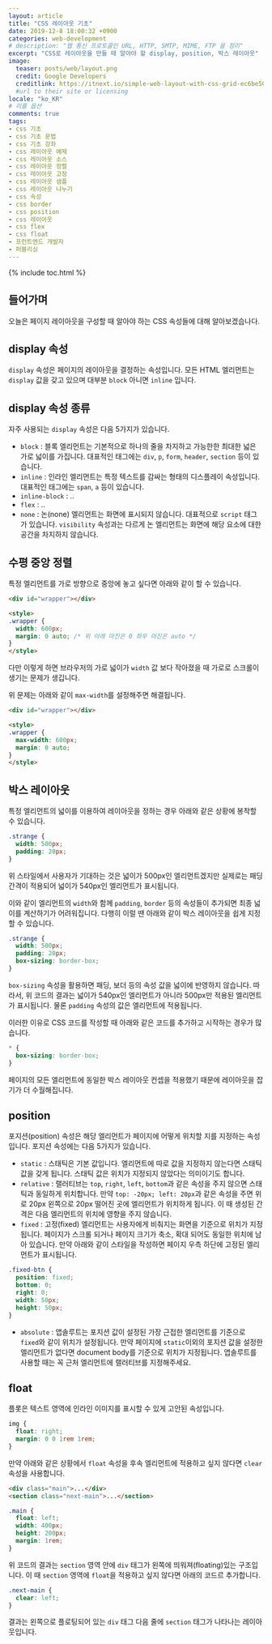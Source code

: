 ```yaml
---
layout: article
title: "CSS 레이아웃 기초"
date: 2019-12-8 18:00:32 +0900
categories: web-development
# description: "웹 통신 프로토콜인 URL, HTTP, SMTP, MIME, FTP 을 정리"
excerpt: "CSS로 레이아웃을 만들 때 알아야 할 display, position, 박스 레이아웃"
image:
  teaser: posts/web/layout.png
  credit: Google Developers
  creditlink: https://itnext.io/simple-web-layout-with-css-grid-ec6be5086531
  #url to their site or licensing
locale: "ko_KR"
# 리플 옵션
comments: true
tags:
- css 기초
- css 기초 문법
- css 기초 강좌
- css 레이아웃 예제
- css 레이아웃 소스
- css 레이아웃 정렬
- css 레이아웃 고정
- css 레이아웃 샘플
- css 레이아웃 나누기
- css 속성
- css border
- css position
- css 레이아웃
- css flex
- css float
- 프런트엔드 개발자
- 퍼블리싱
---
```

{% include toc.html %}

## 들어가며

오늘은 페이지 레이아웃을 구성할 때 알아야 하는 CSS 속성들에 대해 알아보겠습나다.

## display 속성

`display` 속성은 페이지의 레이아웃을 결정하는 속성입니다. 모든 HTML 엘리먼트는 `display` 값을 갖고 있으며 대부분 `block` 아니면 `inline` 입니다.

## display 속성 종류

자주 사용되는 `display` 속성은 다음 5가지가 있습니다.

- `block` : 블록 엘리먼트는 기본적으로 하나의 줄을 차지하고 가능한한 최대한 넓은 가로 넓이를 가집니다. 대표적인 태그에는 `div`, `p`, `form`, `header`, `section` 등이 있습니다.
- `inline` : 인라인 엘리먼트는 특정 텍스트를 감싸는 형태의 디스플레이 속성입니다. 대표적인 태그에는 `span`, `a` 등이 있습니다.
- `inline-block` : ..
- `flex` : ..
- `none` : 논(none) 엘리먼트는 화면에 표시되지 않습니다. 대표적으로 `script` 태그가 있습니다. `visibility` 속성과는 다르게 논 엘리먼트는 화면에 해당 요소에 대한 공간을 차지하지 않습니다.

## 수평 중앙 정렬

특정 엘리먼트를 가로 방향으로 중앙에 놓고 싶다면 아래와 같이 할 수 있습니다.

```html
<div id="wrapper"></div>

<style>
.wrapper {
  width: 600px;
  margin: 0 auto; /* 위 아래 마진은 0 좌우 마진은 auto */
}
</style>
```

다만 이렇게 하면 브라우저의 가로 넓이가 `width` 값 보다 작아졌을 때 가로로 스크롤이 생기는 문제가 생깁니다.

위 문제는 아래와 같이 `max-width`를 설정해주면 해결됩니다.

```html
<div id="wrapper"></div>

<style>
.wrapper {
  max-width: 600px;
  margin: 0 auto;
}
</style>
```

## 박스 레이아웃

특정 엘리먼트의 넓이를 이용하여 레이아웃을 정하는 경우 아래와 같은 상황에 봉착할 수 있습니다.

```css
.strange {
  width: 500px;
  padding: 20px;
}
```

위 스타일에서 사용자가 기대하는 것은 넓이가 500px인 엘리먼트겠지만 실제로는 패딩 간격이 적용되어 넓이가 540px인 엘리먼트가 표시됩니다.

이와 같이 엘리먼트의 `width`와 함께 `padding`, `border` 등의 속성들이 추가되면 최종 넓이를 계산하기가 어려워집니다. 다행히 이럴 땐 아래와 같이 박스 레이아웃을 쉽게 지정할 수 있습니다.

```css
.strange {
  width: 500px;
  padding: 20px;
  box-sizing: border-box;
}
```

`box-sizing` 속성을 활용하면 패딩, 보더 등의 속성 값을 넓이에 반영하지 않습니다. 따라서, 위 코드의 결과는 넓이가 540px인 엘리먼트가 아니라 500px만 적용된 엘리먼트가 표시됩니다. 물론 `padding` 속성의 값은 엘리먼트에 적용됩니다.

이러한 이유로 CSS 코드를 작성할 때 아래와 같은 코드를 추가하고 시작하는 경우가 많습니다.

```css
* {
  box-sizing: border-box;
}
```

페이지의 모든 엘리먼트에 동일한 박스 레이아웃 컨셉을 적용했기 때문에 레이아웃을 잡기가 더 수월해집니다.

## position

포지션(position) 속성은 해당 엘리먼트가 페이지에 어떻게 위치할 지를 지정하는 속성입니다. 포지션 속성에는 다음 5가지가 있습니다.

- `static` : 스태틱은 기본 값입니다. 엘리먼트에 따로 값을 지정하지 않는다면 스태틱 값을 갖게 됩니다. 스태틱 값은 위치가 지정되지 않았다는 의미이기도 합니다.
- `relative` : 랠러티브는 `top`, `right`, `left`, `bottom`과 같은 속성을 주지 않으면 스태틱과 동일하게 위치합니다. 만약 `top: -20px; left: 20px`과 같은 속성을 주면 위로 20px 왼쪽으로 20px 떨어진 곳에 엘리먼트가 위치하게 됩니다. 이 때 생성된 간격은 다음 엘리먼트의 위치에 영향을 주지 않습니다.
- `fixed` : 고정(fixed) 엘리먼트는 사용자에게 비춰지는 화면을 기준으로 위치가 지정됩니다. 페이지가 스크롤 되거나 페이지 크기가 축소, 확대 되어도 동일한 위치에 남아 있습니다. 만약 아래와 같이 스타일을 작성하면 페이지 우측 하단에 고정된 엘리먼트가 표시됩니다.

```css
.fixed-btn {
  position: fixed;
  bottom: 0;
  right: 0;
  width: 50px;
  height: 50px;
}
```

- `absolute` : 앱솔루트는 포지션 값이 설정된 가장 근접한 엘리먼트를 기준으로 `fixed`와 같이 위치가 설정됩니다. 만약 페이지에 `static`이외의 포지션 값을 설정한 엘리먼트가 없다면 document body를 기준으로 위치가 지정됩니다. 앱솔루트를 사용할 때는 꼭 근처 엘리먼트에 랠러티브를 지정해주세요.

## float

플롯은 텍스트 영역에 인라인 이미지를 표시할 수 있게 고안된 속성입니다.

```css
img {
  float: right;
  margin: 0 0 1rem 1rem;
}
```

만약 아래와 같은 상황에서 `float` 속성을 후속 엘리먼트에 적용하고 싶지 않다면 `clear` 속성을 사용합니다.

```html
<div class="main">...</div>
<section class="next-main">...</section>
```

```css
.main {
  float: left;
  width: 400px;
  height: 200px;
  margin: 1rem;
}
```

위 코드의 결과는 `section` 영역 안에 `div` 태그가 왼쪽에 띄워져(floating)있는 구조입니다. 이 때 `section` 영역에 `float`을 적용하고 싶지 않다면 아래의 코드르 추가합니다.

```css
.next-main {
  clear: left;
}
```

결과는 왼쪽으로 플로팅되어 있는 `div` 태그 다음 줄에 `section` 태그가 나타나는 레이아웃입니다.
